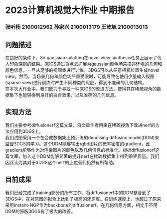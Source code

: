 # 2023计算机视觉大作业 中期报告
### 张听杨 2100012962 孙家兴 2100013179 王乾旭 2100013013
## 问题描述
在良好的条件下，3d gaussian splatting在novel view synthesis任务上展示了令人印象深刻的结果。3DGS通过将点云扩展为gaussian颜色场来描述环境的几何和颜色信息。一旦从足够的视图集进行训练，3DGS可以从任意相机位置生成novel view。然而，当场景几何和颜色场严重受限时，可能导致在使用少量输入视图(sparse view)进行训练时产生不同种类的瑕疵，得到不准确的几何结构。\
在本次大作业中，我们致力于寻找一种3DGS的改进方法，使得其在稀疏视角的数据集下也能够得到良好的拟合效果，以及准确的几何信息。
## 实现方法
我们主要参考diffusionerf这篇文章，将文章作者用来在稀疏视角下改进nerf的方法应用到3DGS上。\
我们试图采用一个在合成数据集上预训练的denoising diffusion model(DDM)来监督3DGS的学习。这个DDM能够输出rgbd图片的概率密度的gradient，此gradient能够作为对渲染图片的颜色以及几何信息的标准化。根据diffusionerf这篇文章，加入这个DDM能够显著的提升nerf在稀疏数据集上得到重建质量。我们因此认为其对于3DGS这个nerf的上位替代仍然有所帮助。
## 目前成果
我们已经完成了training部分的所有工作，将diffusionerf中的DDM整合到了3DGS中，在对原图的拟合上达到了极高的还原度。在训练速度上，也超过了原来采用Instant-NGP作为backbone的diffusionerf。在几何信息方面，相比于不用DDM的原版3DGS有了极大的改善。
